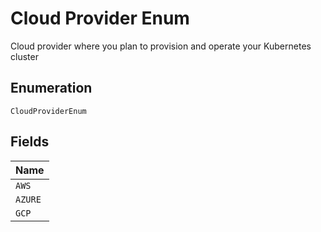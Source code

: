 
# Cloud Provider Enum

Cloud provider where you plan to provision and operate your Kubernetes cluster

## Enumeration

`CloudProviderEnum`

## Fields

| Name |
|  --- |
| `AWS` |
| `AZURE` |
| `GCP` |

